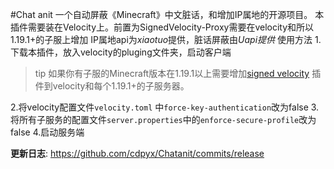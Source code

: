 #Chat anit 一个自动屏蔽《Minecraft》中文脏话，和增加IP属地的开源项目。
本插件需要装在Velocity上。前置为SignedVelocity-Proxy需要在velocity和所以1.19.1+的子服上增加
IP属地api为*xiaotuo*提供，脏话屏蔽由*Uapi提供*
使用方法
1.下载本插件，放入velocity的pluging文件夹，启动客户端
>tip
>如果你有子服的Minecraft版本在1.19.1以上需要增加[signed velocity](https://modrinth.com/plugin/signedvelocity/version/1.3.0) 插件到velocity和每个1.19.1+的子服务器。

2.将velocity配置文件```velocity.toml``` 中```force-key-authentication```改为false 
3.将所有子服务的配置文件```server.properties```中的```enforce-secure-profile```改为false 
4.启动服务端

 
**更新日志**: https://github.com/cdpyx/Chatanit/commits/release
